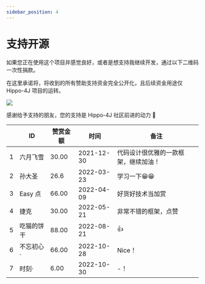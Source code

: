 ```yaml
---
sidebar_position: 4
---
```


# 支持开源

如果您正在使用这个项目并感觉良好，或者是想支持我继续开发，通过以下二维码一次性捐款。

在这里承诺将，将收到的所有赞助支持资金完全公开化，且后续资金用途仅 Hippo-4J 项目的运转。

![](https://images-machen.oss-cn-beijing.aliyuncs.com/IMG_6719_2.jpg?x-oss-process=image/resize,h_180,w_180)

感谢给予支持的朋友，您的支持是 Hippo-4J 社区前进的动力 🎉

|     | ID | 赞赏金额  | 时间         | 备注                 |
|-----|--|-------|------------|--------------------|
| 1   | 六月飞雪 | 30.00 | 2021-12-30 | 代码设计很优雅的一款框架，继续加油！ |
| 2   | 孙大圣 | 26.6  | 2022-03-23 | 学习一下😁😁           |
| 3   | Easy 点 | 66.00 | 2022-04-09 | 好货好技术当加赏           |
| 4   | 捷克 | 30.00 | 2022-05-21 | 非常不错的框架，点赞         |
| 5   | 吃猫的饼干 | 88.00 | 2022-08-21 | 👍                 |
| 6   | 不忘初心· | 66.00 | 2022-10-28 | Nice！                 |
| 7   | 时刻· | 6.00 | 2022-10-30 | -！                 |
